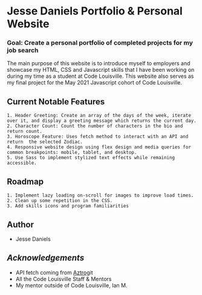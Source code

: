 # **Jesse Daniels Portfolio & Personal Website**  

### Goal: Create a personal portfolio of completed projects for my job search

The main purpose of this website is to introduce myself to employers and showcase my HTML, CSS and Javascript skills that I have been working on during my time as a student at Code Louisville. This website also serves as my final project for the May 2021 Javascript cohort of Code Louisville.  

## Current Notable Features 
    1. Header Greeting: Create an array of the days of the week, iterate over it, and display a greeting message which returns the current day.
    2. Character Count: Count the number of characters in the bio and return count. 
    3. Horoscope Feature: Uses fetch method to interact with an API and return  the selected Zodiac. 
    4. Responsive website design using flex design and media queries for common breakpoints: mobile, tablet, and desktop.
    5. Use Sass to implement stylized text effects while remaining accessible. 

## Roadmap
    1. Implement lazy loading on-scroll for images to improve load times. 
    2. Clean up some repetition in the CSS. 
    3. Add skills icons and program familiarities 

## Author

* Jesse Daniels  

## *Acknowledgements*
* API fetch coming from [Aztro](https://aztro.sameerkumar.website)git
* All the Code Louisville Staff & Mentors
* My mentor outside of Code Louisville, Ian M.